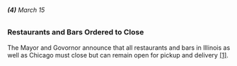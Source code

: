 ###### **(4)** March 15

### Restaurants and Bars Ordered to Close 

The Mayor and Govornor announce that all restaurants and bars in Illinois as well as Chicago must close but can remain open for pickup and delivery [[1]](https://www.chicagotribune.com/coronavirus/ct-viz-coronavirus-timeline-20200507-uvrzs32nljabrpn6vkzq7m2fpq-story.html). 